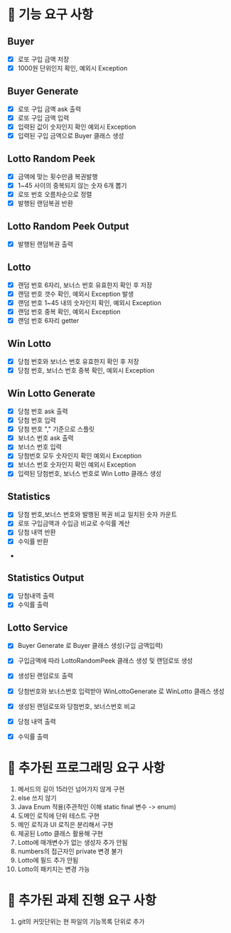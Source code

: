# 🚀 기능 요구 사항
## Buyer
- [x] 로또 구입 금액 저장
- [x] 1000원 단위인지 확인, 예외시 Exception

## Buyer Generate
- [x] 로또 구입 금액 ask 출력
- [x] 로또 구입 금액 입력
- [x] 입력된 값이 숫자인지 확인 예외시 Exception
- [x] 입력된 구입 금액으로 Buyer 클래스 생성 

## Lotto Random Peek
- [x] 금액에 맞는 횟수만큼 복권발행
- [x] 1~45 사이의 중복되지 않는 숫자 6개 뽑기
- [x] 로또 번호 오름차순으로 정렬
- [x] 발행된 랜덤복권 반환

## Lotto Random Peek Output
- [x] 발행된 랜덤복권 출력 

## Lotto
- [x] 랜덤 번호 6자리, 보너스 번호 유효한지 확인 후 저장
- [x] 랜덤 번호 갯수 확인, 예외시 Exception 발생
- [x] 랜덤 번호 1~45 내의 숫자인지 확인, 예외시 Exception
- [x] 랜덤 번호 중복 확인, 예외시 Exception
- [x] 랜덤 번호 6자리 getter

## Win Lotto
- [x] 당첨 번호와 보너스 번호 유효한지 확인 후 저장
- [x] 당첨 번호, 보너스 번호 중복 확인, 예외시 Exception

## Win Lotto Generate
- [x] 당첨 번호 ask 출력
- [x] 당첨 번호 입력
- [x] 당첨 번호 "," 기준으로 스플릿
- [x] 보너스 번호 ask 출력
- [x] 보너스 번호 입력
- [x] 당첨번호 모두 숫자인지 확인 예외시 Exception
- [x] 보너스 번호 숫자인지 확인 예외시 Exception
- [x] 입력된 당첨번호, 보너스 번호로 Win Lotto 클래스 생성

## Statistics
- [x] 당첨 번호,보너스 번호와 발행된 복권 비교 일치된 숫자 카운트
- [x] 로또 구입금액과 수입금 비교로 수익률 계산
- [x] 당첨 내역 반환
- [x] 수익률 반환
- 
## Statistics Output
- [x] 당첨내역 출력
- [x] 수익률 출력

## Lotto Service
- [x] Buyer Generate 로 Buyer 클래스 생성(구입 금액입력)
- [x] 구입금액에 따라 LottoRandomPeek 클래스 생성 및 랜덤로또 생성
- [x] 생성된 랜덤로또 출력
- [x] 당첨번호와 보너스번호 입력받아 WinLottoGenerate 로 WinLotto 클래스 생성
- [x] 생성된 랜덤로또와 당첨번호, 보너스번호 비교
- [x] 당첨 내역 출력
- [x] 수익률 출력


# 🚀 추가된 프로그래밍 요구 사항
1. 메서드의 길이 15라인 넘어가지 않게 구현
2. else 쓰지 않기
3. Java Enum 적용(주관적인 이해 static final 변수 -> enum)
4. 도메인 로직에 단위 테스트 구현
5. 메인 로직과 UI 로직은 분리해서 구현
6. 제공된 Lotto 클래스 활용해 구현
7. Lotto에 매개변수가 없는 생성자 추가 안됨
8. numbers의 접근자인 private 변경 불가
9. Lotto에 필드 추가 안됨
10. Lotto의 패키지는 변경 가능

# 🚀 추가된 과제 진행 요구 사항
1. git의 커밋단위는 현 파일의 기능목록 단위로 추가